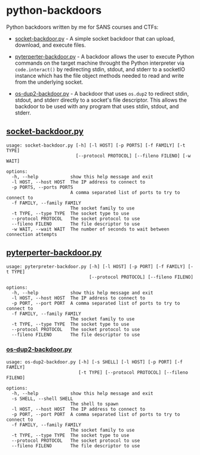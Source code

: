 # python-backdoors
Python backdoors written by me for SANS courses and CTFs:
* [socket-backdoor.py](socket-backdoor.py) - A simple socket backdoor that can upload, download, and execute files.

* [pyterperter-backdoor.py](pyterpreter-backdoor.py) - A backdoor allows the user to execute Python commands on the target machine throught the Python interpreter via `code.interact()` by redirecting stdin, stdout, and stderr to a socketIO instance which has the file object methods needed to read and write from the underlying socket.

* [os-dup2-backdoor.py](os-dup2-backdoor.py) - A backdoor that uses `os.dup2` to redirect stdin, stdout, and stderr directly to a socket's file descriptor. This allows the backdoor to be used with any program that uses stdin, stdout, and stderr.


## [socket-backdoor.py](socket-backdoor.py)  
```
usage: socket-backdoor.py [-h] [-l HOST] [-p PORTS] [-f FAMILY] [-t TYPE]
                          [--protocol PROTOCOL] [--fileno FILENO] [-w WAIT]

options:
  -h, --help            show this help message and exit
  -l HOST, --host HOST  The IP address to connect to
  -p PORTS, --ports PORTS
                        A comma separated list of ports to try to connect to
  -f FAMILY, --family FAMILY
                        The socket family to use
  -t TYPE, --type TYPE  The socket type to use
  --protocol PROTOCOL   The socket protocol to use
  --fileno FILENO       The file descriptor to use
  -w WAIT, --wait WAIT  The number of seconds to wait between connection attempts
  ```


## [pyterperter-backdoor.py](pyterpreter-backdoor.py)
```
usage: pyterpreter-backdoor.py [-h] [-l HOST] [-p PORT] [-f FAMILY] [-t TYPE]
                               [--protocol PROTOCOL] [--fileno FILENO]

options:
  -h, --help            show this help message and exit
  -l HOST, --host HOST  The IP address to connect to
  -p PORT, --port PORT  A comma separated list of ports to try to connect to
  -f FAMILY, --family FAMILY
                        The socket family to use
  -t TYPE, --type TYPE  The socket type to use
  --protocol PROTOCOL   The socket protocol to use
  --fileno FILENO       The file descriptor to use
```

### [os-dup2-backdoor.py](os-dup2-backdoor.py)
```
usage: os-dup2-backdoor.py [-h] [-s SHELL] [-l HOST] [-p PORT] [-f FAMILY]
                           [-t TYPE] [--protocol PROTOCOL] [--fileno FILENO]

options:
  -h, --help            show this help message and exit
  -s SHELL, --shell SHELL
                        The shell to spawn
  -l HOST, --host HOST  The IP address to connect to
  -p PORT, --port PORT  A comma separated list of ports to try to connect to
  -f FAMILY, --family FAMILY
                        The socket family to use
  -t TYPE, --type TYPE  The socket type to use
  --protocol PROTOCOL   The socket protocol to use
  --fileno FILENO       The file descriptor to use
```